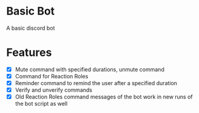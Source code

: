 # Basic Bot

A basic discord bot

# Features

- [x] Mute command with specified durations, unmute command
- [x] Command for Reaction Roles
- [x] Reminder command to remind the user after a specified duration
- [x] Verify and unverify commands
- [x] Old Reaction Roles command messages of the bot work in new runs of the bot script as well
